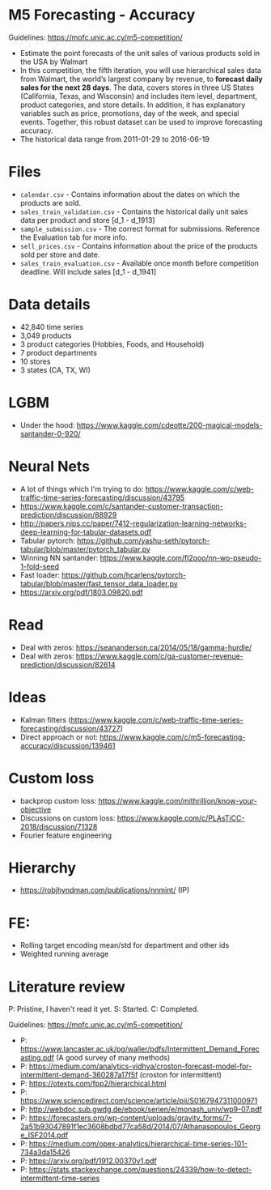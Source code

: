 # M5 Forecasting - Accuracy
Guidelines: https://mofc.unic.ac.cy/m5-competition/

- Estimate the point forecasts of the unit sales of various products sold in the USA by Walmart
- In this competition, the fifth iteration, you will use hierarchical sales data from Walmart, the world’s largest company by revenue, to **forecast daily sales for the next 28 days**. The data, covers stores in three US States (California, Texas, and Wisconsin) and includes item level, department, product categories, and store details. In addition, it has explanatory variables such as price, promotions, day of the week, and special events. Together, this robust dataset can be used to improve forecasting accuracy.
- The historical data range from  2011-01-29  to  2016-06-19

# Files
- `calendar.csv` - Contains information about the dates on which the products are sold.
- `sales_train_validation.csv` - Contains the historical daily unit sales data per product and store [d_1 - d_1913]
- `sample_submission.csv` - The correct format for submissions. Reference the Evaluation tab for more info.
- `sell_prices.csv` - Contains information about the price of the products sold per store and date.
- `sales_train_evaluation.csv` - Available once month before competition deadline. Will include sales [d_1 - d_1941]

# Data details
- 42,840 time series
- 3,049 products
- 3 product categories (Hobbies, Foods, and Household)
- 7 product departments
- 10 stores
- 3 states (CA, TX, WI)

# LGBM
- Under the hood: https://www.kaggle.com/cdeotte/200-magical-models-santander-0-920/

# Neural Nets
- A lot of things which I'm trying to do: https://www.kaggle.com/c/web-traffic-time-series-forecasting/discussion/43795
- https://www.kaggle.com/c/santander-customer-transaction-prediction/discussion/88929
- http://papers.nips.cc/paper/7412-regularization-learning-networks-deep-learning-for-tabular-datasets.pdf
- Tabular pytorch: https://github.com/yashu-seth/pytorch-tabular/blob/master/pytorch_tabular.py
- Winning NN santander: https://www.kaggle.com/fl2ooo/nn-wo-pseudo-1-fold-seed
- Fast loader: https://github.com/hcarlens/pytorch-tabular/blob/master/fast_tensor_data_loader.py
- https://arxiv.org/pdf/1803.09820.pdf



# Read 
- Deal with zeros: https://seananderson.ca/2014/05/18/gamma-hurdle/
- Deal with zeros: https://www.kaggle.com/c/ga-customer-revenue-prediction/discussion/82614


# Ideas
- Kalman filters (https://www.kaggle.com/c/web-traffic-time-series-forecasting/discussion/43727)
- Direct approach or not: https://www.kaggle.com/c/m5-forecasting-accuracy/discussion/139461

# Custom loss
- backprop custom loss: https://www.kaggle.com/mithrillion/know-your-objective 
- Discussions on custom loss: https://www.kaggle.com/c/PLAsTiCC-2018/discussion/71328
- Fourier feature engineering

# Hierarchy
- https://robjhyndman.com/publications/nnmint/ (IP)


# FE:
- Rolling target encoding mean/std for department and other ids
- Weighted running average


# Literature review
P: Pristine, I haven't read it yet.
S: Started.
C: Completed.

Guidelines: https://mofc.unic.ac.cy/m5-competition/

- P: https://www.lancaster.ac.uk/pg/waller/pdfs/Intermittent_Demand_Forecasting.pdf (A good survey of many methods)
- P: https://medium.com/analytics-vidhya/croston-forecast-model-for-intermittent-demand-360287a17f5f (croston for intermittent)
- P: https://otexts.com/fpp2/hierarchical.html
- P: https://www.sciencedirect.com/science/article/pii/S0167947311000971
- P: http://webdoc.sub.gwdg.de/ebook/serien/e/monash_univ/wp9-07.pdf
- P: https://forecasters.org/wp-content/uploads/gravity_forms/7-2a51b93047891f1ec3608bdbd77ca58d/2014/07/Athanasopoulos_George_ISF2014.pdf
- P: https://medium.com/opex-analytics/hierarchical-time-series-101-734a3da15426
- P: https://arxiv.org/pdf/1912.00370v1.pdf
- P: https://stats.stackexchange.com/questions/24339/how-to-detect-intermittent-time-series
